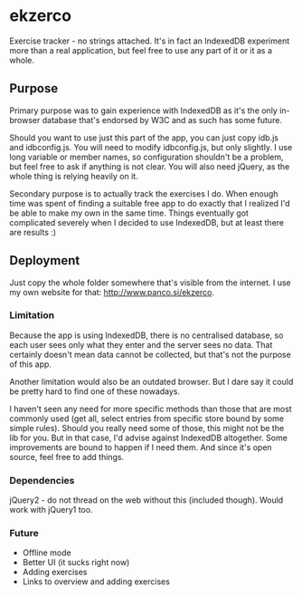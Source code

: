 # ekzerco
Exercise tracker - no strings attached. It's in fact an IndexedDB experiment more than a real application, but feel free 
to use any part of it or it as a whole.

## Purpose
Primary purpose was to gain experience with IndexedDB as it's the only in-browser database that's endorsed by W3C and 
as such has some future.

Should you want to use just this part of the app, you can just copy idb.js and idbconfig.js. You will need to modify 
idbconfig.js, but only slightly. I use long variable or member names, so configuration shouldn't be a problem, but feel 
free to ask if anything is not clear. You will also need jQuery, as the whole thing is relying heavily on it.
  
Secondary purpose is to actually track the exercises I do. When enough time was spent of finding a suitable free app to 
do exactly that I realized I'd be able to make my own in the same time. Things eventually got complicated severely when 
I decided to use IndexedDB, but at least there are results :)

## Deployment
Just copy the whole folder somewhere that's visible from the internet. I use my own website for that: 
http://www.panco.si/ekzerco.

### Limitation
Because the app is using IndexedDB, there is no centralised database, so each user sees only what they enter and the 
server sees no data. That certainly doesn't mean data cannot be collected, but that's not the purpose of this app.

Another limitation would also be an outdated browser. But I dare say it could be pretty hard to find one of these 
nowadays.

I haven't seen any need for more specific methods than those that are most commonly used (get all, select entries from 
specific store bound by some simple rules). Should you really need some of those, this might not be the lib for you. 
But in that case, I'd advise against IndexedDB altogether. Some improvements are bound to happen if I need them. And 
since it's open source, feel free to add things.

### Dependencies
jQuery2 - do not thread on the web without this (included though). Would work with jQuery1 too.

### Future
* Offline mode
* Better UI (it sucks right now)
* Adding exercises
* Links to overview and adding exercises
